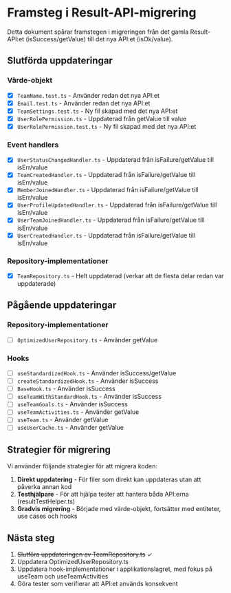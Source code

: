 # Framsteg i Result-API-migrering

Detta dokument spårar framstegen i migreringen från det gamla Result-API:et (isSuccess/getValue) till det nya API:et (isOk/value).

## Slutförda uppdateringar

### Värde-objekt
- [x] `TeamName.test.ts` - Använder redan det nya API:et
- [x] `Email.test.ts` - Använder redan det nya API:et
- [x] `TeamSettings.test.ts` - Ny fil skapad med det nya API:et
- [x] `UserRolePermission.ts` - Uppdaterad från getValue till value
- [x] `UserRolePermission.test.ts` - Ny fil skapad med det nya API:et

### Event handlers
- [x] `UserStatusChangedHandler.ts` - Uppdaterad från isFailure/getValue till isErr/value
- [x] `TeamCreatedHandler.ts` - Uppdaterad från isFailure/getValue till isErr/value
- [x] `MemberJoinedHandler.ts` - Uppdaterad från isFailure/getValue till isErr/value
- [x] `UserProfileUpdatedHandler.ts` - Uppdaterad från isFailure/getValue till isErr/value
- [x] `UserTeamJoinedHandler.ts` - Uppdaterad från isFailure/getValue till isErr/value
- [x] `UserCreatedHandler.ts` - Uppdaterad från isFailure/getValue till isErr/value

### Repository-implementationer
- [x] `TeamRepository.ts` - Helt uppdaterad (verkar att de flesta delar redan var uppdaterade)

## Pågående uppdateringar

### Repository-implementationer
- [ ] `OptimizedUserRepository.ts` - Använder getValue

### Hooks
- [ ] `useStandardizedHook.ts` - Använder isSuccess/getValue
- [ ] `createStandardizedHook.ts` - Använder isSuccess
- [ ] `BaseHook.ts` - Använder isSuccess
- [ ] `useTeamWithStandardHook.ts` - Använder isSuccess
- [ ] `useTeamGoals.ts` - Använder isSuccess
- [ ] `useTeamActivities.ts` - Använder getValue
- [ ] `useTeam.ts` - Använder getValue
- [ ] `useUserCache.ts` - Använder getValue

## Strategier för migrering

Vi använder följande strategier för att migrera koden:

1. **Direkt uppdatering** - För filer som direkt kan uppdateras utan att påverka annan kod
2. **Testhjälpare** - För att hjälpa tester att hantera båda API:erna (resultTestHelper.ts)
3. **Gradvis migrering** - Började med värde-objekt, fortsätter med entiteter, use cases och hooks

## Nästa steg

1. ~~Slutföra uppdateringen av TeamRepository.ts~~ ✓
2. Uppdatera OptimizedUserRepository.ts
3. Uppdatera hook-implementationer i applikationslagret, med fokus på useTeam och useTeamActivities
4. Göra tester som verifierar att API:et används konsekvent 